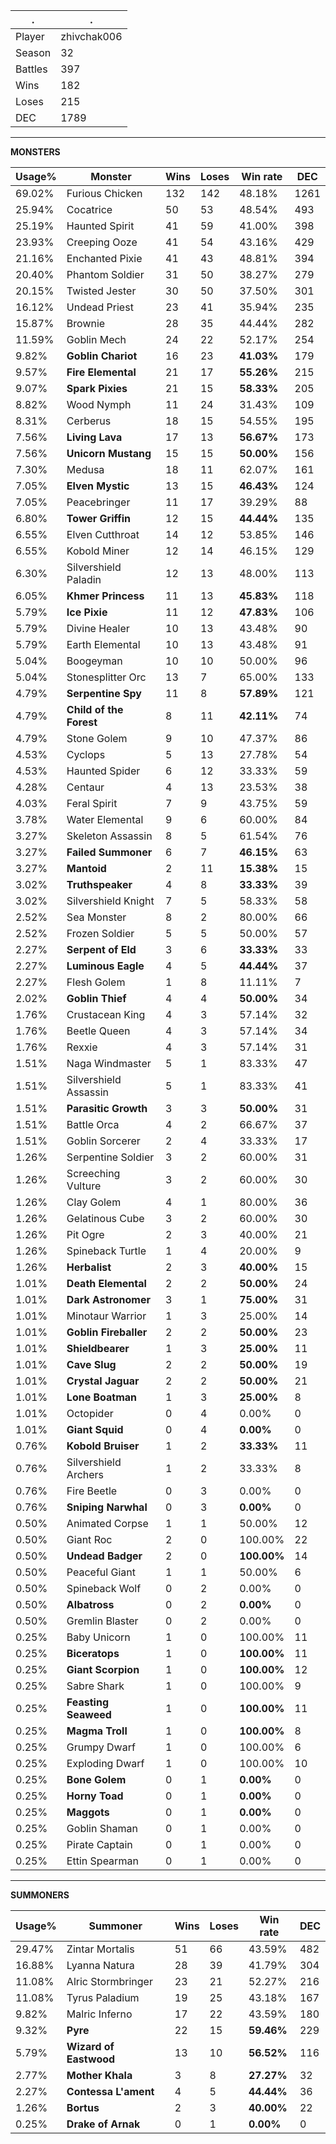 .|.
|-|-
Player|zhivchak006
Season|32
Battles|397
Wins|182
Loses|215
DEC|1789

---
**MONSTERS**

Usage%|Monster|Wins|Loses|Win rate|DEC|
-|-|-|-|-|-|
69.02%|Furious Chicken|132|142|48.18%|1261|
25.94%|Cocatrice|50|53|48.54%|493|
25.19%|Haunted Spirit|41|59|41.00%|398|
23.93%|Creeping Ooze|41|54|43.16%|429|
21.16%|Enchanted Pixie|41|43|48.81%|394|
20.40%|Phantom Soldier|31|50|38.27%|279|
20.15%|Twisted Jester|30|50|37.50%|301|
16.12%|Undead Priest|23|41|35.94%|235|
15.87%|Brownie|28|35|44.44%|282|
11.59%|Goblin Mech|24|22|52.17%|254|
9.82%|**Goblin Chariot**|16|23|**41.03%**|179|
9.57%|**Fire Elemental**|21|17|**55.26%**|215|
9.07%|**Spark Pixies**|21|15|**58.33%**|205|
8.82%|Wood Nymph|11|24|31.43%|109|
8.31%|Cerberus|18|15|54.55%|195|
7.56%|**Living Lava**|17|13|**56.67%**|173|
7.56%|**Unicorn Mustang**|15|15|**50.00%**|156|
7.30%|Medusa|18|11|62.07%|161|
7.05%|**Elven Mystic**|13|15|**46.43%**|124|
7.05%|Peacebringer|11|17|39.29%|88|
6.80%|**Tower Griffin**|12|15|**44.44%**|135|
6.55%|Elven Cutthroat|14|12|53.85%|146|
6.55%|Kobold Miner|12|14|46.15%|129|
6.30%|Silvershield Paladin|12|13|48.00%|113|
6.05%|**Khmer Princess**|11|13|**45.83%**|118|
5.79%|**Ice Pixie**|11|12|**47.83%**|106|
5.79%|Divine Healer|10|13|43.48%|90|
5.79%|Earth Elemental|10|13|43.48%|91|
5.04%|Boogeyman|10|10|50.00%|96|
5.04%|Stonesplitter Orc|13|7|65.00%|133|
4.79%|**Serpentine Spy**|11|8|**57.89%**|121|
4.79%|**Child of the Forest**|8|11|**42.11%**|74|
4.79%|Stone Golem|9|10|47.37%|86|
4.53%|Cyclops|5|13|27.78%|54|
4.53%|Haunted Spider|6|12|33.33%|59|
4.28%|Centaur|4|13|23.53%|38|
4.03%|Feral Spirit|7|9|43.75%|59|
3.78%|Water Elemental|9|6|60.00%|84|
3.27%|Skeleton Assassin|8|5|61.54%|76|
3.27%|**Failed Summoner**|6|7|**46.15%**|63|
3.27%|**Mantoid**|2|11|**15.38%**|15|
3.02%|**Truthspeaker**|4|8|**33.33%**|39|
3.02%|Silvershield Knight|7|5|58.33%|58|
2.52%|Sea Monster|8|2|80.00%|66|
2.52%|Frozen Soldier|5|5|50.00%|57|
2.27%|**Serpent of Eld**|3|6|**33.33%**|33|
2.27%|**Luminous Eagle**|4|5|**44.44%**|37|
2.27%|Flesh Golem|1|8|11.11%|7|
2.02%|**Goblin Thief**|4|4|**50.00%**|34|
1.76%|Crustacean King|4|3|57.14%|32|
1.76%|Beetle Queen|4|3|57.14%|34|
1.76%|Rexxie|4|3|57.14%|31|
1.51%|Naga Windmaster|5|1|83.33%|47|
1.51%|Silvershield Assassin|5|1|83.33%|41|
1.51%|**Parasitic Growth**|3|3|**50.00%**|31|
1.51%|Battle Orca|4|2|66.67%|37|
1.51%|Goblin Sorcerer|2|4|33.33%|17|
1.26%|Serpentine Soldier|3|2|60.00%|31|
1.26%|Screeching Vulture|3|2|60.00%|30|
1.26%|Clay Golem|4|1|80.00%|36|
1.26%|Gelatinous Cube|3|2|60.00%|30|
1.26%|Pit Ogre|2|3|40.00%|21|
1.26%|Spineback Turtle|1|4|20.00%|9|
1.26%|**Herbalist**|2|3|**40.00%**|15|
1.01%|**Death Elemental**|2|2|**50.00%**|24|
1.01%|**Dark Astronomer**|3|1|**75.00%**|31|
1.01%|Minotaur Warrior|1|3|25.00%|14|
1.01%|**Goblin Fireballer**|2|2|**50.00%**|23|
1.01%|**Shieldbearer**|1|3|**25.00%**|11|
1.01%|**Cave Slug**|2|2|**50.00%**|19|
1.01%|**Crystal Jaguar**|2|2|**50.00%**|21|
1.01%|**Lone Boatman**|1|3|**25.00%**|8|
1.01%|Octopider|0|4|0.00%|0|
1.01%|**Giant Squid**|0|4|**0.00%**|0|
0.76%|**Kobold Bruiser**|1|2|**33.33%**|11|
0.76%|Silvershield Archers|1|2|33.33%|8|
0.76%|Fire Beetle|0|3|0.00%|0|
0.76%|**Sniping Narwhal**|0|3|**0.00%**|0|
0.50%|Animated Corpse|1|1|50.00%|12|
0.50%|Giant Roc|2|0|100.00%|22|
0.50%|**Undead Badger**|2|0|**100.00%**|14|
0.50%|Peaceful Giant|1|1|50.00%|6|
0.50%|Spineback Wolf|0|2|0.00%|0|
0.50%|**Albatross**|0|2|**0.00%**|0|
0.50%|Gremlin Blaster|0|2|0.00%|0|
0.25%|Baby Unicorn|1|0|100.00%|11|
0.25%|**Biceratops**|1|0|**100.00%**|11|
0.25%|**Giant Scorpion**|1|0|**100.00%**|12|
0.25%|Sabre Shark|1|0|100.00%|9|
0.25%|**Feasting Seaweed**|1|0|**100.00%**|11|
0.25%|**Magma Troll**|1|0|**100.00%**|8|
0.25%|Grumpy Dwarf|1|0|100.00%|6|
0.25%|Exploding Dwarf|1|0|100.00%|10|
0.25%|**Bone Golem**|0|1|**0.00%**|0|
0.25%|**Horny Toad**|0|1|**0.00%**|0|
0.25%|**Maggots**|0|1|**0.00%**|0|
0.25%|Goblin Shaman|0|1|0.00%|0|
0.25%|Pirate Captain|0|1|0.00%|0|
0.25%|Ettin Spearman|0|1|0.00%|0|

---
**SUMMONERS**

Usage%|Summoner|Wins|Loses|Win rate|DEC|
-|-|-|-|-|-|
29.47%|Zintar Mortalis|51|66|43.59%|482|
16.88%|Lyanna Natura|28|39|41.79%|304|
11.08%|Alric Stormbringer|23|21|52.27%|216|
11.08%|Tyrus Paladium|19|25|43.18%|167|
9.82%|Malric Inferno|17|22|43.59%|180|
9.32%|**Pyre**|22|15|**59.46%**|229|
5.79%|**Wizard of Eastwood**|13|10|**56.52%**|116|
2.77%|**Mother Khala**|3|8|**27.27%**|32|
2.27%|**Contessa L'ament**|4|5|**44.44%**|36|
1.26%|**Bortus**|2|3|**40.00%**|22|
0.25%|**Drake of Arnak**|0|1|**0.00%**|0|
